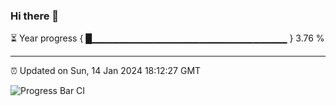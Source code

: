 ### Hi there 👋

⏳ Year progress { █▁▁▁▁▁▁▁▁▁▁▁▁▁▁▁▁▁▁▁▁▁▁▁▁▁▁▁▁▁ } 3.76 %

---

⏰ Updated on Sun, 14 Jan 2024 18:12:27 GMT

![Progress Bar CI](https://github.com/liununu/liununu/workflows/Progress%20Bar%20CI/badge.svg)
